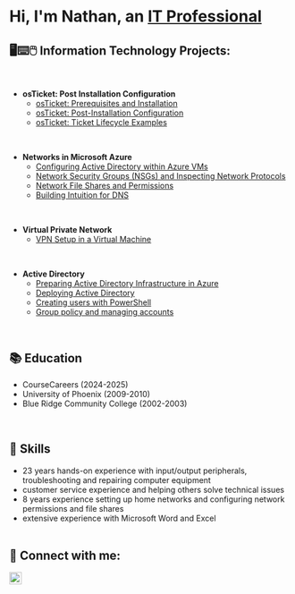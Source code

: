 <h1>Hi, I'm Nathan, an <a href="https://www.linkedin.com/in/nathan-haywood-446826143/">IT Professional</a>
<h2>🖥⌨🖱 Information Technology Projects:</h2>
<br/>
  
- <b>osTicket: Post Installation Configuration</b>
  - [osTicket: Prerequisites and Installation](https://github.com/nph84/osticket-prereqs/tree/main)
  - [osTicket: Post-Installation Configuration](https://github.com/nph84/osTicket-Post-Install-Config)
  - [osTicket: Ticket Lifecycle Examples](https://github.com/nph84/osTicket-Ticket-Lifecycle-Examples)
<br/>

- <b>Networks in Microsoft Azure</b>
  - [Configuring Active Directory within Azure VMs](https://github.com/nph84/Configuring-Active-Directory-within-Azure-VMs)
  - [Network Security Groups (NSGs) and Inspecting Network Protocols](https://github.com/nph84/azure-network-protocols)
  - [Network File Shares and Permissions](https://github.com/nph84/Network-File-Shares-and-Permissions)
  - [Building Intuition for DNS](https://github.com/nph84/Building-Intuition-for-DNS)
<br/>

- <b>Virtual Private Network</b>
  - [VPN Setup in a Virtual Machine ](https://github.com/nph84/VPN-Setup-in-a-Virtual-Machine)
 <br/>
 
- <b>Active Directory</b>
  - [Preparing Active Directory Infrastructure in Azure](https://github.com/nph84/Preparing-AD-Infrastructure-in-Azure)
  - [Deploying Active Directory](https://github.com/nph84/Deploying-AD)
  - [Creating users with PowerShell](https://github.com/nph84/Creating-users-with-PowerShell)
  - [Group policy and managing accounts](https://github.com/nph84/Group-policy-and-managing-accounts)
<br/>

## 📚 Education

  - CourseCareers (2024-2025)
  - University of Phoenix (2009-2010)
  - Blue Ridge Community College (2002-2003)

<br/>



## 🧰 Skills

  - 23 years hands-on experience with input/output peripherals, troubleshooting and repairing computer equipment<br/>
  - customer service experience and helping others solve technical issues <br/>
  - 8 years experience setting up home networks and configuring network permissions and file shares <br/>
  - extensive experience with Microsoft Word and Excel <br/> <br/>
    

<h2> 📱 Connect with me:</h2>

[<img align="left" alt="JoshMadakor | LinkedIn" width="22px" src="https://cdn.jsdelivr.net/npm/simple-icons@v3/icons/linkedin.svg" />][linkedin]

[linkedin]: https://www.linkedin.com/in/nathan-haywood-446826143/
